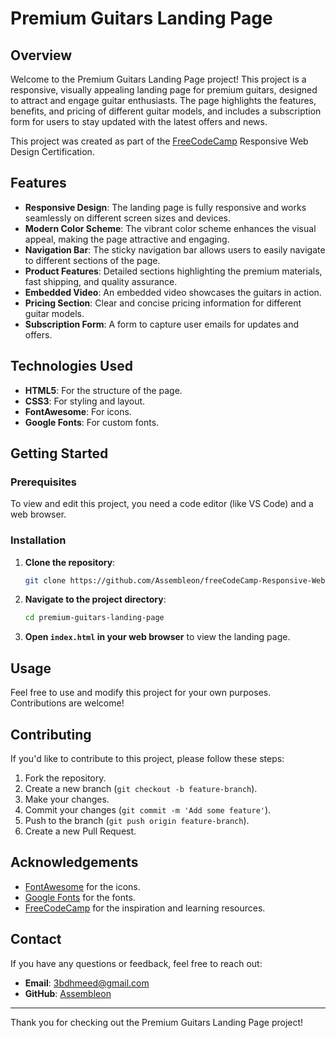 # Premium Guitars Landing Page

## Overview

Welcome to the Premium Guitars Landing Page project! This project is a responsive, visually appealing landing page for premium guitars, designed to attract and engage guitar enthusiasts. The page highlights the features, benefits, and pricing of different guitar models, and includes a subscription form for users to stay updated with the latest offers and news.

This project was created as part of the [FreeCodeCamp](https://www.freecodecamp.org/) Responsive Web Design Certification.

## Features

- **Responsive Design**: The landing page is fully responsive and works seamlessly on different screen sizes and devices.
- **Modern Color Scheme**: The vibrant color scheme enhances the visual appeal, making the page attractive and engaging.
- **Navigation Bar**: The sticky navigation bar allows users to easily navigate to different sections of the page.
- **Product Features**: Detailed sections highlighting the premium materials, fast shipping, and quality assurance.
- **Embedded Video**: An embedded video showcases the guitars in action.
- **Pricing Section**: Clear and concise pricing information for different guitar models.
- **Subscription Form**: A form to capture user emails for updates and offers.

## Technologies Used

- **HTML5**: For the structure of the page.
- **CSS3**: For styling and layout.
- **FontAwesome**: For icons.
- **Google Fonts**: For custom fonts.

## Getting Started

### Prerequisites

To view and edit this project, you need a code editor (like VS Code) and a web browser.

### Installation

1. **Clone the repository**:
    ```bash
    git clone https://github.com/Assembleon/freeCodeCamp-Responsive-Web-Design-Certification/premium-guitars-landing-page.git
    ```

2. **Navigate to the project directory**:
    ```bash
    cd premium-guitars-landing-page
    ```

3. **Open `index.html` in your web browser** to view the landing page.

## Usage

Feel free to use and modify this project for your own purposes. Contributions are welcome!

## Contributing

If you'd like to contribute to this project, please follow these steps:

1. Fork the repository.
2. Create a new branch (`git checkout -b feature-branch`).
3. Make your changes.
4. Commit your changes (`git commit -m 'Add some feature'`).
5. Push to the branch (`git push origin feature-branch`).
6. Create a new Pull Request.


## Acknowledgements

- [FontAwesome](https://fontawesome.com/) for the icons.
- [Google Fonts](https://fonts.google.com/) for the fonts.
- [FreeCodeCamp](https://www.freecodecamp.org/) for the inspiration and learning resources.

## Contact

If you have any questions or feedback, feel free to reach out:

- **Email**: [3bdhmeed@gmail.com](mailto:3bdhmeed@gmail.com)
- **GitHub**: [Assembleon](https://github.com/Assembleon)

---

Thank you for checking out the Premium Guitars Landing Page project!
